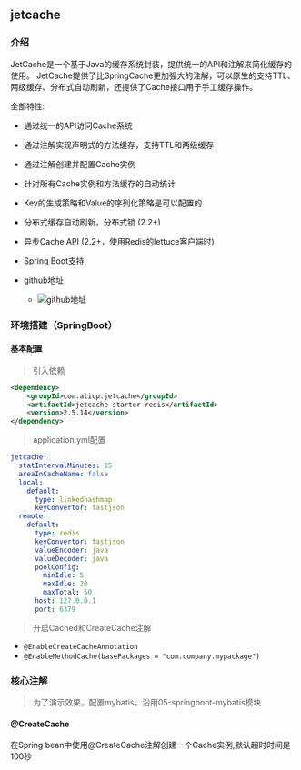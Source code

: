 ## jetcache

### 介绍

JetCache是一个基于Java的缓存系统封装，提供统一的API和注解来简化缓存的使用。 
JetCache提供了比SpringCache更加强大的注解，可以原生的支持TTL、两级缓存、分布式自动刷新，还提供了Cache接口用于手工缓存操作。

全部特性:

- 通过统一的API访问Cache系统
- 通过注解实现声明式的方法缓存，支持TTL和两级缓存
- 通过注解创建并配置Cache实例
- 针对所有Cache实例和方法缓存的自动统计
- Key的生成策略和Value的序列化策略是可以配置的
- 分布式缓存自动刷新，分布式锁 (2.2+)
- 异步Cache API (2.2+，使用Redis的lettuce客户端时)
- Spring Boot支持

- github地址
    - ![github地址](https://github.com/alibaba/jetcache/wiki/Home_CN)


### 环境搭建（SpringBoot）

#### 基本配置

> 引入依赖

```xml
<dependency>
    <groupId>com.alicp.jetcache</groupId>
    <artifactId>jetcache-starter-redis</artifactId>
    <version>2.5.14</version>
</dependency>
```
> application.yml配置

```yaml
jetcache:
  statIntervalMinutes: 15
  areaInCacheName: false
  local:
    default:
      type: linkedhashmap
      keyConvertor: fastjson
  remote:
    default:
      type: redis
      keyConvertor: fastjson
      valueEncoder: java
      valueDecoder: java
      poolConfig:
        minIdle: 5
        maxIdle: 20
        maxTotal: 50
      host: 127.0.0.1
      port: 6379

```

> 开启Cached和CreateCache注解

- `@EnableCreateCacheAnnotation`
- `@EnableMethodCache(basePackages = "com.company.mypackage")`


### 核心注解

> 为了演示效果，配置mybatis，沿用05-springboot-mybatis模块
#### @CreateCache

在Spring bean中使用@CreateCache注解创建一个Cache实例,默认超时时间是100秒
